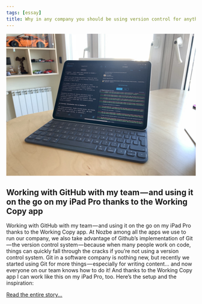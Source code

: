 ```yaml
---
tags: [essay]
title: Why in any company you should be using version control for anything — how we use Github not only for code, but also for writing!
---
```


![Why in any company you should be using version control for anything — how we use Github not only for code, but also for writing!](/img/github.jpg)

## Working with GitHub with my team — and using it on the go on my iPad Pro thanks to the Working Copy app

Working with GitHub with my team — and using it on the go on my iPad Pro thanks to the Working Copy app. At Nozbe among all the apps we use to run our company, we also take advantage of Github’s implementation of Git — the version control system — because when many people work on code, things can quickly fall through the cracks if you’re not using a version control system. Git in a software company is nothing new, but recently we started using Git for more things — especially for writing content… and now everyone on our team knows how to do it! And thanks to the Working Copy app I can work like this on my iPad Pro, too. Here’s the setup and the inspiration:

[Read the entire story...](https://sliwinski.com)

<!--more-->

